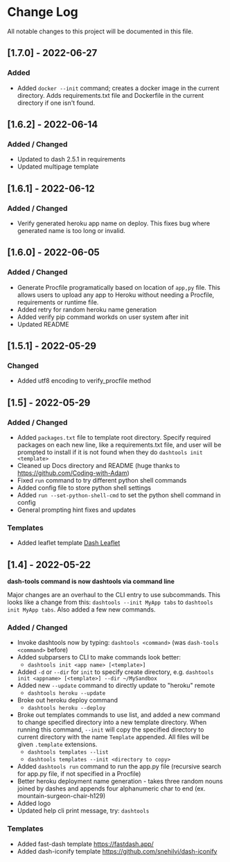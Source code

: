 # Change Log

All notable changes to this project will be documented in this file.

## [1.7.0] - 2022-06-27

### Added

- Added `docker --init` command; creates a docker image in the current directory. Adds requirements.txt file and Dockerfile in the current directory if one isn't found.

## [1.6.2] - 2022-06-14

### Added / Changed

- Updated to dash 2.5.1 in requirements
- Updated multipage template

## [1.6.1] - 2022-06-12

### Added / Changed

- Verify generated heroku app name on deploy. This fixes bug where generated name is too long or invalid.

## [1.6.0] - 2022-06-05

### Added / Changed

- Generate Procfile programatically based on location of `app,py` file. This allows users to upload any app to Heroku without needing a Procfile, requirements or runtime file.
- Added retry for random heroku name generation
- Added verify pip command workds on user system after init
- Updated README

## [1.5.1] - 2022-05-29

### Changed

- Added utf8 encoding to verify_procfile method

## [1.5] - 2022-05-29

### Added / Changed

- Added `packages.txt` file to template root directory. Specify required packages on each new line, like a requirements.txt file, and user will be prompted to install if it is not found when they do `dashtools init <template>`
- Cleaned up Docs directory and README (huge thanks to https://github.com/Coding-with-Adam)
- Fixed `run` command to try different python shell commands
- Added config file to store python shell settings
- Added `run --set-python-shell-cmd` to set the python shell command in config
- General prompting hint fixes and updates

### Templates

- Added leaflet template [Dash Leaflet](https://github.com/thedirtyfew/dash-leaflet)

## [1.4] - 2022-05-22

**dash-tools command is now dashtools via command line**

Major changes are an overhaul to the CLI entry to use subcommands. This looks like a change from this: `dashtools --init MyApp tabs` to `dashtools init MyApp tabs`. Also added a few new commands.

### Added / Changed

- Invoke dashtools now by typing: `dashtools <command>` (was `dash-tools <command>` before)
- Added subparsers to CLI to make commands look better:
  - `dashtools init <app name> [<template>]`
- Added `-d` or `--dir` for `init` to specify create directory, e.g. `dashtools init <appname> [<template>] --dir ~/MySandbox`
- Added new `--update` command to directly update to "heroku" remote
  - `dashtools heroku --update`
- Broke out heroku deploy command
  - `dashtools heroku --deploy`
- Broke out templates commands to use list, and added a new command to change specified directory into a new template directory. When running this command, `--init` will copy the specified directory to current directory with the name `Template` appended. All files will be given `.template` extensions.
  - `dashtools templates --list`
  - `dashtools templates --init <directory to copy>`
- Added `dashtools run` command to run the app.py file (recursive search for app.py file, if not specified in a Procfile)
- Better heroku deployment name generation - takes three random nouns joined by dashes and appends four alphanumeric char to end (ex. mountain-surgeon-chair-h129)
- Added logo
- Updated help cli print message, try: `dashtools`

### Templates

- Added fast-dash template https://fastdash.app/
- Added dash-iconify template https://github.com/snehilvj/dash-iconify
